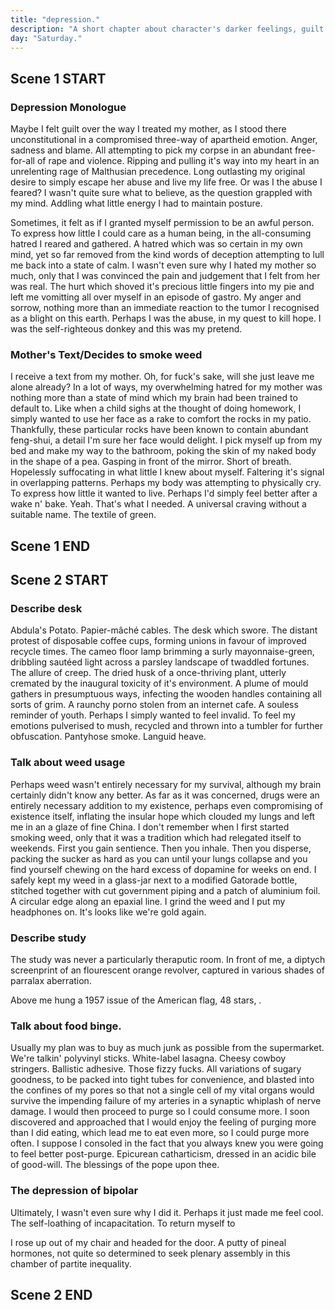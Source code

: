 ```yaml
---
title: "depression."
description: "A short chapter about character's darker feelings, guilt he feels, weed addiction, cam girl, buys a gun online."
day: "Saturday."
---
```


## Scene 1 START

### Depression Monologue
<!--
"Moderately entertaining." Tonight's obligations are being delivered pro-rata amidst a cheerless harmony of subversive glee, as these words drag themselves miserably along a serrated tarmac of circular needles and profane blather. The paraxial of thy gracious word, spectacularly contoured in a harlem of distasteful abjection, like the Dead Recurved Skunk of St. Nicholas' grave which lies on it's belly in the tall notched grass besides the knurled quandry grasping at it's toes.

Cheeky, in an attempt to tell a misplaced joke about the inequality of nuts. Hilarious, in the laughter which ensues. The crowd applauses. The Skunk staves night for one more day and the after party is wild in it's veneration of critique. Breasts are held. Champange is saundered. The Skunk is esteemed. What a great day for comedy in this kowtow of pudicity, modest in the absurdity nibbling at your woes. Although in keeping relevant with my response, I simply yawned at the review, testament to my perception as Queen in this bizzare brute resilience of both force and sensuality.

Victorian mal-la-la-laise. Oh dear. The scant face behind the ceiling snarls in grave fashion, hushing at the faint tapper of lovely's past. "Does the knife hurt, dear? Can you feel it grasp at your pain? Do you need it slightly closer to the edge of your HEART so you can SATIRISE your own MALTREATMENT!?" I wasn't quite sure what to think of the haste pleasantries being thrown my way, unrecoverable in the thick unease permeating through my velvet angular plea. "My compliments to the chef!", I thought rather aimlessly, as I poured myself another glass of wine, confining myself to the tight pre-occupied spaces of the mind. A fallous attempt to withdraw my arrival from the world, and instead subside into the fabulous nooks and crannies of evaluation's eroded retreat. Cyclical cycle. Delicious tampoon. Where will you be when you lick my gloom. Et al.

### Describe Imagined Reality

"Yes, sour grapes make for a chaffy treat," I announce, as the tip of my nose comes in close contact with the vast sea of wine in my glass, tipping ever-so slightly onto the pitter-patter scene of the Crimean rug below. Accomplice to the delicate spine which hunches over it's desk without query, examining the shades of misconfigured lamp along the damp cold walls supporting it's fine intrepidation into the literary foray of one's own imagination. Sheets of paper describing mounds of ill-defined taste, blooming into a river of non-fluent diaspora. There's something disturbing going on. Something illegitimate brewing in my mind. Infected by a coarse undertone of heightened anxiety, attempting to hijack my neurons with an uncanny chatter. Musing over my follicles and leeching into my skin.

### Explain the lie

It's apparent there's trouble. A whole defeated Skunk of trouble. A vial of fear, swallowed in whole. I am fear. I am vial. Afraid of the thought and the orient. Afraid of himself. Unrecognisable in his own flesh and blood. Torn straight from a book of whimsical lies, concocted with a magical staff of lyrical deception. The words. My pen. Our lies. It sighs. Goodbye. The glass is not real. The wine cannot be located. The desk has no form. I am alone. Perched upon my bed. Contorted in writhe. Blanketed by a surreal emptiness that cannot be reasoned with. Mired in a vanishing falseness. A passing moment through the vague openness of time. Maintaining it's distance with my soul. It's ever-reaching permissiveness, offering genuine refuge in a chamber of despair. "Come with me," it whispers, holding my hand like an innocent child guiding me through a magical forest of fairies and otma. "I promise I don't bite." It's all-alluring connection, pinching me with a quaint slap of tactile aversion. A poor vulgarization of petty self-love, disguised as a romantic escapade into the cannular reverberations of insufferable me, slamming into my ear and clogging my dull. Shut up and taste the jambo. Pockey huck.

### The morning struggle

I wondered to myself. Depleted in my struggle. Enthralled by the gristle of my chin, scraping against the crumpled linen sheets shrouding the glob of human sinew supporting my worldly disenchantment with the unsightly premise of enthusiasm itself. I look up from the below the covers and into the charm of my youth. 10:20am. That couldn't have been good for the kidneys. The yupies are unimpressed. They chant hymns of sacrifice. My death, to be celebrated post-breakfast with a rash of English bacon and sailor's bisket. My body, to be merged into society like the long-foregone conclusion of oxidised gum, to be discovered and approached by a 20-something-year-old cleaner on the intangible underside of a train station bench. Hard n' gunky. Another peace treaty to be clamored and adored with protective rubber gloves, and fed back into the system without a day's notice, nor care. I shake off the protruding dread with a muddy sigh, as I attempt to pull the sheets from under my body. It's no use. My arms had already become molten planks of dense reinforcement, sunk inside the gelatine goop that was my resolve. I had simply become.

### Talk about guilt
-->

Maybe I felt guilt over the way I treated my mother, as I stood there unconstitutional in a compromised three-way of apartheid emotion. Anger, sadness and blame. All attempting to pick my corpse in an abundant free-for-all of rape and violence. Ripping and pulling it's way into my heart in an unrelenting rage of Malthusian precedence. Long outlasting my original desire to simply escape her abuse and live my life free. Or was I the abuse I feared? I wasn't quite sure what to believe, as the question grappled with my mind. Addling what little energy I had to maintain posture.

Sometimes, it felt as if I granted myself permission to be an awful person. To express how little I could care as a human being, in the all-consuming hatred I reared and gathered. A hatred which was so certain in my own mind, yet so far removed from the kind words of deception attempting to lull me back into a state of calm. I wasn't even sure why I hated my mother so much, only that I was convinced the pain and judgement that I felt from her was real. The hurt which shoved it's precious little fingers into my pie and left me vomitting all over myself in an episode of gastro. My anger and sorrow, nothing more than an immediate reaction to the tumor I recognised as a blight on this earth. Perhaps I was the abuse, in my quest to kill hope. I was the self-righteous donkey and this was my pretend.

### Mother's Text/Decides to smoke weed

I receive a text from my mother. Oh, for fuck's sake, will she just leave me alone already? In a lot of ways, my overwhelming hatred for my mother was nothing more than a state of mind which my brain had been trained to default to. Like when a child sighs at the thought of doing homework, I simply wanted to use her face as a rake to comfort the rocks in my patio. Thankfully, these particular rocks have been known to contain abundant feng-shui, a detail I'm sure her face would delight. I pick myself up from my bed and make my way to the bathroom, poking the skin of my naked body in the shape of a pea. Gasping in front of the mirror. Short of breath. Hopelessly suffocating in what little I knew about myself. Faltering it's signal in overlapping patterns. Perhaps my body was attempting to physically cry. To express how little it wanted to live. Perhaps I'd simply feel better after a wake n' bake. Yeah. That's what I needed. A universal craving without a suitable name. The textile of green.

## Scene 1 END

####

## Scene 2 START

### Describe desk

Abdula's Potato. Papier-mâché cables. The desk which swore. The distant protest of disposable coffee cups, forming unions in favour of improved recycle times. The cameo floor lamp brimming a surly mayonnaise-green, dribbling sautéed light across a parsley landscape of twaddled fortunes. The allure of creep. The dried husk of a once-thriving plant, utterly cremated by the inaugural toxicity of it's environment. A plume of mould gathers in presumptuous ways, infecting the wooden handles containing all sorts of grim. A raunchy porno stolen from an internet cafe. A souless reminder of youth. Perhaps I simply wanted to feel invalid. To feel my emotions pulverised to mush, recycled and thrown into a tumbler for further obfuscation. Pantyhose smoke. Languid heave.

### Talk about weed usage

Perhaps weed wasn't entirely necessary for my survival, although my brain certainly didn't know any better. As far as it was concerned, drugs were an entirely necessary addition to my existence, perhaps even compromising of existence itself, inflating the insular hope which clouded my lungs and left me in an a glaze of fine China. I don't remember when I first started smoking weed, only that it was a tradition which had relegated itself to weekends. First you gain sentience. Then you inhale. Then you disperse, packing the sucker as hard as you can until your lungs collapse and you find yourself chewing on the hard excess of dopamine for weeks on end. I safely kept my weed in a glass-jar next to a modified Gatorade bottle, stitched together with cut government piping and a patch of aluminium foil. A circular edge along an epaxial line. I grind the weed and I put my headphones on. It's looks like we're gold again.

### Describe study

The study was never a particularly theraputic room. In front of me, a diptych screenprint of an flourescent orange revolver, captured in various shades of parralax aberration.

Above me hung a 1957 issue of the American flag, 48 stars, .


### Talk about food binge.

Usually my plan was to buy as much junk as possible from the supermarket. We're talkin' polyvinyl sticks. White-label lasagna. Cheesy cowboy stringers. Ballistic adhesive. Those fizzy fucks. All variations of sugary goodness, to be packed into tight tubes for convenience, and blasted into the confines of my pores so that not a single cell of my vital organs would survive the impending failure of my arteries in a synaptic whiplash of nerve damage. I would then proceed to purge so I could consume more. I soon discovered and approached that I would enjoy the feeling of purging more than I did eating, which lead me to eat even more, so I could purge more often. I suppose I consoled in the fact that you always knew you were going to feel better post-purge. Epicurean catharticism, dressed in an acidic bile of good-will. The blessings of the pope upon thee.

### The depression of bipolar

Ultimately, I wasn't even sure why I did it. Perhaps it just made me feel cool. The self-loathing of incapacitation. To return myself to

I rose up out of my chair and headed for the door. A putty of pineal hormones, not quite so determined to seek plenary assembly in this chamber of partite inequality.


## Scene 2 END
